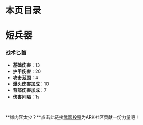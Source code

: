 # 本页目录

# 短兵器

### 战术匕首

- **基础伤害**：13
- **护甲伤害**：20
- **攻击范围**：4
- **爆头伤害加成**：10
- **背部伤害加成**：7
- **伤害间隔**：1s

<br>

**嫌内容太少？**点击此链接[武器投稿](/WM/武装创造者计划.md)为ARK社区贡献一份力量吧！